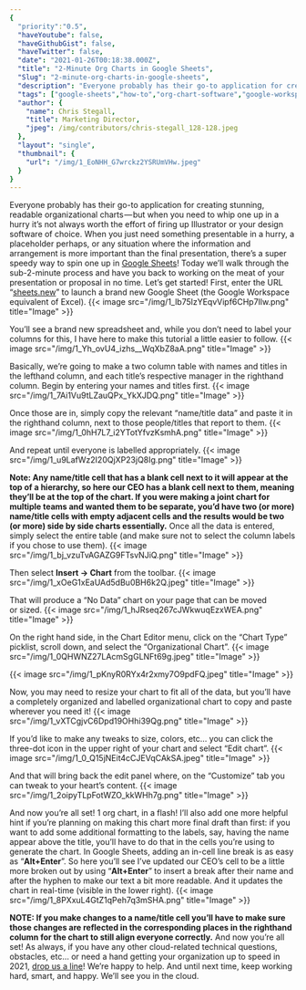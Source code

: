 ```yaml
---
{
  "priority":"0.5",
  "haveYoutube": false,
  "haveGithubGist": false,
  "haveTwitter": false,
  "date": "2021-01-26T00:18:38.000Z",
  "title": "2-Minute Org Charts in Google Sheets",
  "Slug": "2-minute-org-charts-in-google-sheets",
  "description": "Everyone probably has their go-to application for creating stunning, readable organizational charts — but when you need to whip one up in...",
  "tags": ["google-sheets","how-to","org-chart-software","google-workspace","org-charts"],
  "author": {
    "name": Chris Stegall,
    "title": Marketing Director,
    "jpeg": /img/contributors/chris-stegall_128-128.jpeg
  },
  "layout": "single",
  "thumbnail": {
    "url": "/img/1_EoNHH_G7wrckz2YSRUmVHw.jpeg"
  }
}
---
```

Everyone probably has their go-to application for creating stunning, readable organizational charts — but when you need to whip one up in a hurry it’s not always worth the effort of firing up Illustrator or your design software of choice. When you just need something presentable in a hurry, a placeholder perhaps, or any situation where the information and arrangement is more important than the final presentation, there’s a super speedy way to spin one up in [Google Sheets](http://sheets.google.com/)!
Today we’ll walk through the sub-2-minute process and have you back to working on the meat of your presentation or proposal in no time. Let’s get started!
First, enter the URL “[sheets.new](https://sheets.new/)” to launch a brand new Google Sheet (the Google Workspace equivalent of Excel).
{{< image src="/img/1_lb75lzYEqvVipf6CHp7Ilw.png" title="Image" >}}

You’ll see a brand new spreadsheet and, while you don’t need to label your columns for this, I have here to make this tutorial a little easier to follow.
{{< image src="/img/1_Yh_ovU4_izhs__WqXbZ8aA.png" title="Image" >}}

Basically, we’re going to make a two column table with names and titles in the lefthand column, and each title’s respective manager in the righthand column. Begin by entering your names and titles first.
{{< image src="/img/1_7Ai1Vu9tLZauQPx_YkXJDQ.png" title="Image" >}}

Once those are in, simply copy the relevant “name/title data” and paste it in the righthand column, next to those people/titles that report to them.
{{< image src="/img/1_0hH7L7_i2YTotYfvzKsmhA.png" title="Image" >}}

And repeat until everyone is labelled appropriately.
{{< image src="/img/1_u9LafWz2I20QjXP23jQ8Ig.png" title="Image" >}}

**Note: Any name/title cell that has a blank cell next to it will appear at the top of a hierarchy, so here our CEO has a blank cell next to them, meaning they’ll be at the top of the chart. If you were making a joint chart for multiple teams and wanted them to be separate, you’d have two (or more) name/title cells with empty adjacent cells and the results would be two (or more) side by side charts essentially.**
Once all the data is entered, simply select the entire table (and make sure not to select the column labels if you chose to use them).
{{< image src="/img/1_bj_vzuTvAGAZG9FTsvNJiQ.png" title="Image" >}}

Then select **Insert -&gt; Chart** from the toolbar.
{{< image src="/img/1_xOeG1xEaUAd5dBu0BH6k2Q.jpeg" title="Image" >}}

That will produce a “No Data” chart on your page that can be moved or sized.
{{< image src="/img/1_hJRseq267cJWkwuqEzxWEA.png" title="Image" >}}

On the right hand side, in the Chart Editor menu, click on the “Chart Type” picklist, scroll down, and select the “Organizational Chart”.
{{< image src="/img/1_0QHWNZ27LAcmSgGLNFt69g.jpeg" title="Image" >}}

{{< image src="/img/1_pKnyR0RYx4r2xmy7O9pdFQ.jpeg" title="Image" >}}

Now, you may need to resize your chart to fit all of the data, but you’ll have a completely organized and labelled organizational chart to copy and paste wherever you need it!
{{< image src="/img/1_vXTCgjvC6Dpd19OHhi39Qg.png" title="Image" >}}

If you’d like to make any tweaks to size, colors, etc… you can click the three-dot icon in the upper right of your chart and select “Edit chart”.
{{< image src="/img/1_0_Q15jNEit4cCJEVqCAkSA.jpeg" title="Image" >}}

And that will bring back the edit panel where, on the “Customize” tab you can tweak to your heart’s content.
{{< image src="/img/1_2oipyTLpFotWZO_kkWHh7g.png" title="Image" >}}

And now you’re all set! 1 org chart, in a flash!
I’ll also add one more helpful hint if you’re planning on making this chart more final draft than first: if you want to add some additional formatting to the labels, say, having the name appear above the title, you’ll have to do that in the cells you’re using to generate the chart.
In Google Sheets, adding an in-cell line break is as easy as “**Alt+Enter**”. So here you’ll see I’ve updated our CEO’s cell to be a little more broken out by using “**Alt+Enter**” to insert a break after their name and after the hyphen to make our text a bit more readable. And it updates the chart in real-time (visible in the lower right).
{{< image src="/img/1_8PXxuL4GtZ1qPeh7q3mSHA.png" title="Image" >}}

**NOTE: If you make changes to a name/title cell you’ll have to make sure those changes are reflected in the corresponding places in the righthand column for the chart to still align everyone correctly.**
And now you’re all set! As always, if you have any other cloud-related technical questions, obstacles, etc… or need a hand getting your organization up to speed in 2021, [drop us a line](https://www.mkpartners.com/contact/)! We’re happy to help.
And until next time, keep working hard, smart, and happy. We’ll see you in the cloud.
